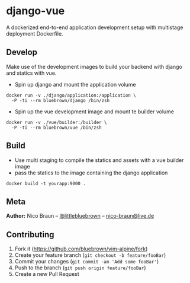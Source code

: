 # django-vue
A dockerized end-to-end application development setup with multistage deployment Dockerfile.

## Develop
Make use of the development images to build your backend with django and statics with vue.

* Spin up django and mount the application volume
```
docker run -v ./django/application:/application \
  -P -ti --rm bluebrown/django /bin/zsh
```
* Spin up the vue development image and mount te builder volume

```
docker run -v ./vue/builder:/builder \
  -P -ti --rm bluebrown/vue /bin/zsh
```
## Build
* Use multi staging to compile the statics and assets with a vue builder image
* pass the statics to the image containing the django application
```
docker build -t yourapp:9000 .
```


## Meta
**Author:** Nico Braun – [@littlebluebrown](https://twitter.com/littlebluebrown) – nico-braun@live.de

## Contributing
1. Fork it (<https://github.com/bluebrown/vim-alpine/fork>)
2. Create your feature branch (`git checkout -b feature/fooBar`)
3. Commit your changes (`git commit -am 'Add some fooBar'`)
4. Push to the branch (`git push origin feature/fooBar`)
5. Create a new Pull Request

<!-- Markdown link & img dfn's -->
[npm-image]: https://img.shields.io/npm/v/datadog-metrics.svg?style=flat-square
[npm-url]: https://npmjs.org/package/datadog-metrics
[npm-downloads]: https://img.shields.io/npm/dm/datadog-metrics.svg?style=flat-square
[travis-image]: https://img.shields.io/travis/dbader/node-datadog-metrics/master.svg?style=flat-square
[travis-url]: https://travis-ci.org/dbader/node-datadog-metrics
[wiki]: https://github.com/yourname/yourproject/wiki
